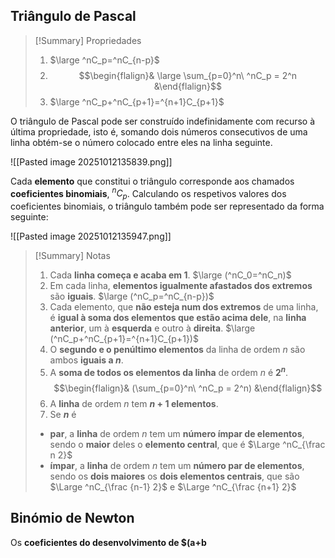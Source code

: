 ## Triângulo de Pascal
>[!Summary] Propriedades
>1. $\large ^nC_p=^nC_{n-p}$
>2. $$\begin{flalign}& \large \sum_{p=0}^n\ ^nC_p = 2^n &\end{flalign}$$
>3. $\large ^nC_p+^nC_{p+1}=^{n+1}C_{p+1}$

O triângulo de Pascal pode ser construído indefinidamente com recurso à última propriedade, isto é, somando dois números consecutivos de uma linha obtém-se o número colocado entre eles na linha seguinte.

![[Pasted image 20251012135839.png]]

Cada **elemento** que constitui o triângulo corresponde aos chamados **coeficientes binomiais**, $^nC_p$.
Calculando os respetivos valores dos coeficientes binomiais, o triângulo também pode ser representado da forma seguinte:

![[Pasted image 20251012135947.png]]

>[!Summary] Notas
>1. Cada **linha começa e acaba em 1**.
>   $\large (^nC_0=^nC_n)$
>2. Em cada linha, **elementos igualmente afastados dos extremos** são **iguais**.
>   $\large (^nC_p=^nC_{n-p})$
>3. Cada elemento, que **não esteja num dos extremos** de uma linha, é **igual à soma dos elementos que estão acima dele**, na **linha anterior**, um à **esquerda** e outro à **direita**.
>   $\large (^nC_p+^nC_{p+1}=^{n+1}C_{p+1})$
>4. O **segundo e o penúltimo elementos** da linha de ordem $n$ são ambos **iguais a $n$**.
>5. A **soma de todos os elementos da linha** de ordem $n$ é **$2^n$**.
>   $$\begin{flalign}& (\sum_{p=0}^n\ ^nC_p = 2^n) &\end{flalign}$$
>6. A **linha** de ordem $n$ tem **$n+1$ elementos**.
>7. Se **$n$** é 
>	- **par**, a **linha** de ordem $n$ tem um **número ímpar de elementos**, sendo o **maior** deles o **elemento central**, que é $\Large ^nC_{\frac n 2}$
>	- **ímpar**, a **linha** de ordem $n$ tem um **número par de elementos**, sendo os **dois maiores** os **dois elementos centrais**, que são $\Large ^nC_{\frac {n-1} 2}$ e $\Large ^nC_{\frac {n+1} 2}$

## Binómio de Newton
Os **coeficientes do desenvolvimento de $(a+b**
